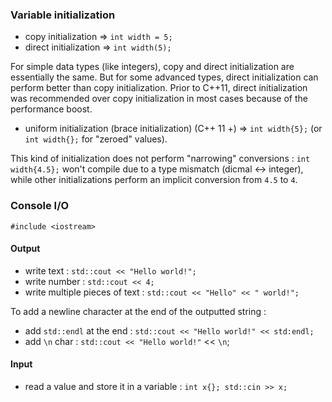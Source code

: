 ### Variable initialization

* copy initialization => `int width = 5;`
* direct initialization => `int width(5);`

For simple data types (like integers), copy and direct initialization are essentially the same. But for some advanced types, direct initialization can perform better than copy initialization. Prior to C++11, direct initialization was recommended over copy initialization in most cases because of the performance boost.

* uniform initialization (brace initialization) (C++ 11 +) => `int width{5};` (or `int width{};` for "zeroed" values). 

This kind of initialization does not perform "narrowing" conversions : `int width{4.5};` won't compile due to a type mismatch (dicmal <-> integer), while other initializations perform an implicit conversion from `4.5` to `4`.

### Console I/O

`#include <iostream>`

#### Output

* write text : `std::cout << "Hello world!";`
* write number : `std::cout << 4;`
* write multiple pieces of text : `std::cout << "Hello" << " world!";`

To add a newline character at the end of the outputted string :
* add `std::endl` at the end : `std::cout << "Hello world!" << std:endl;`
* add `\n` char : `std::cout << "Hello world!"` << `\n`;

#### Input

* read a value and store it in a variable : `int x{}; std::cin >> x;`